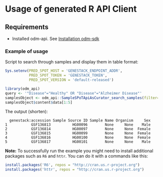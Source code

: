# Usage of generated R API Client

## Requirements

- Installed odm-api. See [Installation odm-sdk](./installation.md)

### Example of usage

Script to search through samples and display them in table format:

```R
Sys.setenv(PRED_SPOT_HOST = 'GENESTACK_ENDPOINT_ADDR',
           PRED_SPOT_TOKEN = 'GENESTACK_TOKEN',
           PRED_SPOT_VERSION = 'default-released')

library(odm_api)
query <- '"Disease"="Healthy" OR "Disease"="Alzheimer Disease"'
samplesObject <- odm_api::SampleSPoTApiAsCurator_search_samples(filter=query)
samplesObject$content$data[1:5]
```

The output (shorten):

```text
  genestack:accession Sample Source ID Sample Name Organism     Sex
1           GSF136813          HG00096        None     None    Male
2           GSF136814          HG00097        None     None  Female
3           GSF136815          HG00099        None     None  Female
4           GSF136816          HG00100        None     None  Female
5           GSF136817          HG00101        None     None    Male
```

**Note:** To successfully run the example you might need to install additional packages such as
`R6` and `httr`. You can do it with a commands like this:

```R
install.packages('R6', repos = "http://cran.us.r-project.org")
install.packages('httr', repos = "http://cran.us.r-project.org")
```
